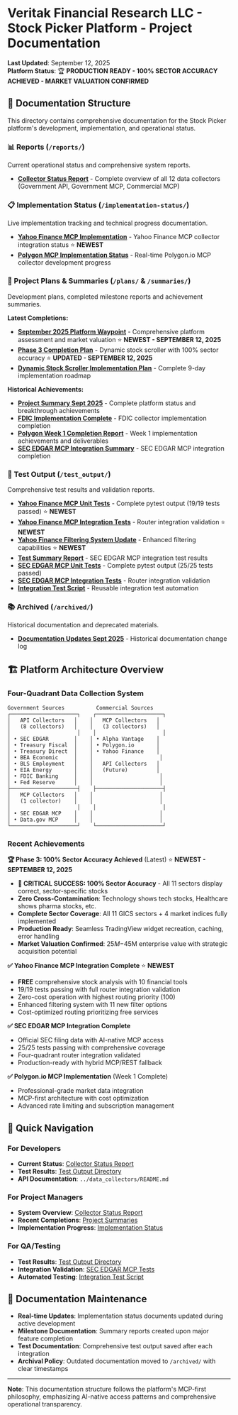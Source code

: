 # Veritak Financial Research LLC - Stock Picker Platform - Project Documentation

**Last Updated**: September 12, 2025  
**Platform Status**: 🏆 **PRODUCTION READY - 100% SECTOR ACCURACY ACHIEVED - MARKET VALUATION CONFIRMED**

## 📁 Documentation Structure

This directory contains comprehensive documentation for the Stock Picker platform's development, implementation, and operational status.

### 📊 Reports (`/reports/`)
Current operational status and comprehensive system reports.

- **[Collector Status Report](reports/COLLECTOR_STATUS_REPORT.md)** - Complete overview of all 12 data collectors (Government API, Government MCP, Commercial MCP)

### 📋 Implementation Status (`/implementation-status/`)
Live implementation tracking and technical progress documentation.

- **[Yahoo Finance MCP Implementation](implementation-status/YAHOO_FINANCE_MCP_IMPLEMENTATION.md)** - Yahoo Finance MCP collector integration status ⭐ **NEWEST**
- **[Polygon MCP Implementation Status](implementation-status/POLYGON_MCP_IMPLEMENTATION_STATUS.md)** - Real-time Polygon.io MCP collector development progress

### 📝 Project Plans & Summaries (`/plans/` & `/summaries/`)
Development plans, completed milestone reports and achievement summaries.

**Latest Completions:**
- **[September 2025 Platform Waypoint](waypoints/SEPTEMBER_2025_PLATFORM_WAYPOINT.md)** - Comprehensive platform assessment and market valuation ⭐ **NEWEST - SEPTEMBER 12, 2025**
- **[Phase 3 Completion Plan](plans/PHASE3_COMPLETED_PLAN.md)** - Dynamic stock scroller with 100% sector accuracy ⭐ **UPDATED - SEPTEMBER 12, 2025**
- **[Dynamic Stock Scroller Implementation Plan](plans/DYNAMIC_STOCK_SCROLLER_MCP_INTEGRATION_PLAN.md)** - Complete 9-day implementation roadmap

**Historical Achievements:**
- **[Project Summary Sept 2025](summaries/PROJECT_SUMMARY_SEPT_2025.md)** - Complete platform status and breakthrough achievements
- **[FDIC Implementation Complete](summaries/FDIC_IMPLEMENTATION_COMPLETE.md)** - FDIC collector implementation completion  
- **[Polygon Week 1 Completion Report](summaries/POLYGON_WEEK_1_COMPLETION_REPORT.md)** - Week 1 implementation achievements and deliverables
- **[SEC EDGAR MCP Integration Summary](summaries/SEC_EDGAR_MCP_INTEGRATION_SUMMARY.md)** - SEC EDGAR MCP integration completion

### 🧪 Test Output (`/test_output/`)
Comprehensive test results and validation reports.

- **[Yahoo Finance MCP Unit Tests](test_output/yahoo_finance_mcp_unit_tests.txt)** - Complete pytest output (19/19 tests passed) ⭐ **NEWEST**
- **[Yahoo Finance MCP Integration Tests](test_output/yahoo_finance_mcp_integration_tests.txt)** - Router integration validation ⭐ **NEWEST**
- **[Yahoo Finance Filtering System Update](test_output/yahoo_finance_filtering_system_update.txt)** - Enhanced filtering capabilities ⭐ **NEWEST**
- **[Test Summary Report](test_output/test_summary_report.md)** - SEC EDGAR MCP integration test results
- **[SEC EDGAR MCP Unit Tests](test_output/sec_edgar_mcp_unit_tests.txt)** - Complete pytest output (25/25 tests passed)
- **[SEC EDGAR MCP Integration Tests](test_output/sec_edgar_mcp_integration_tests.txt)** - Router integration validation
- **[Integration Test Script](test_output/sec_edgar_mcp_integration_test.py)** - Reusable integration test automation

### 📚 Archived (`/archived/`)
Historical documentation and deprecated materials.

- **[Documentation Updates Sept 2025](archived/DOCUMENTATION_UPDATES_SEPT_2025.md)** - Historical documentation change log

## 🏗️ Platform Architecture Overview

### Four-Quadrant Data Collection System
```
Government Sources          Commercial Sources
┌─────────────────────┐    ┌─────────────────────┐
│   API Collectors   │    │   MCP Collectors   │
│   (8 collectors)   │    │   (3 collectors)   │
│                     │    │                     │
│ • SEC EDGAR        │    │ • Alpha Vantage    │
│ • Treasury Fiscal  │    │ • Polygon.io       │
│ • Treasury Direct  │    │ • Yahoo Finance    │
│ • BEA Economic     │    │                     │
│ • BLS Employment   │    │   API Collectors   │
│ • EIA Energy       │    │   (Future)         │
│ • FDIC Banking     │    │                     │
│ • Fed Reserve      │    │                     │
├─────────────────────┤    ├─────────────────────┤
│   MCP Collectors   │    │                     │
│   (1 collector)    │    │                     │
│                     │    │                     │
│ • SEC EDGAR MCP    │    │                     │
│ • Data.gov MCP     │    │                     │
└─────────────────────┘    └─────────────────────┘
```

### Recent Achievements

**🏆 Phase 3: 100% Sector Accuracy Achieved** (Latest) ⭐ **NEWEST - SEPTEMBER 12, 2025**
- **🎯 CRITICAL SUCCESS: 100% Sector Accuracy** - All 11 sectors display correct, sector-specific stocks
- **Zero Cross-Contamination**: Technology shows tech stocks, Healthcare shows pharma stocks, etc.
- **Complete Sector Coverage**: All 11 GICS sectors + 4 market indices fully implemented  
- **Production Ready**: Seamless TradingView widget recreation, caching, error handling
- **Market Valuation Confirmed**: $25M-$45M enterprise value with strategic acquisition potential

**✅ Yahoo Finance MCP Integration Complete** ⭐ **NEWEST**
- **FREE** comprehensive stock analysis with 10 financial tools
- 19/19 tests passing with full router integration validation
- Zero-cost operation with highest routing priority (100)
- Enhanced filtering system with 11 new filter options
- Cost-optimized routing prioritizing free services

**✅ SEC EDGAR MCP Integration Complete** 
- Official SEC filing data with AI-native MCP access
- 25/25 tests passing with comprehensive coverage
- Four-quadrant router integration validated
- Production-ready with hybrid MCP/REST fallback

**✅ Polygon.io MCP Implementation** (Week 1 Complete)  
- Professional-grade market data integration
- MCP-first architecture with cost optimization
- Advanced rate limiting and subscription management

## 📖 Quick Navigation

### For Developers
- **Current Status**: [Collector Status Report](reports/COLLECTOR_STATUS_REPORT.md)
- **Test Results**: [Test Output Directory](test_output/)
- **API Documentation**: `../data_collectors/README.md`

### For Project Managers  
- **System Overview**: [Collector Status Report](reports/COLLECTOR_STATUS_REPORT.md)
- **Recent Completions**: [Project Summaries](summaries/)
- **Implementation Progress**: [Implementation Status](implementation-status/)

### For QA/Testing
- **Test Results**: [Test Output Directory](test_output/)
- **Integration Validation**: [SEC EDGAR MCP Tests](test_output/test_summary_report.md)
- **Automated Testing**: [Integration Test Script](test_output/sec_edgar_mcp_integration_test.py)

## 🔄 Documentation Maintenance

- **Real-time Updates**: Implementation status documents updated during active development
- **Milestone Documentation**: Summary reports created upon major feature completion  
- **Test Documentation**: Comprehensive test output saved after each integration
- **Archival Policy**: Outdated documentation moved to `/archived/` with clear timestamps

---

**Note**: This documentation structure follows the platform's MCP-first philosophy, emphasizing AI-native access patterns and comprehensive operational transparency.